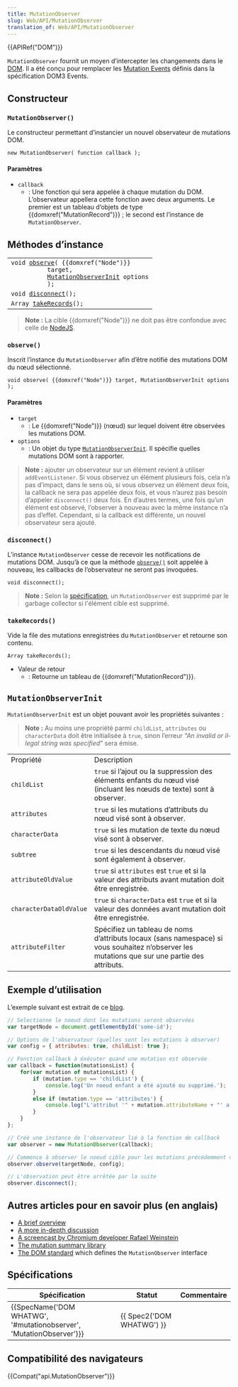 ```yaml
---
title: MutationObserver
slug: Web/API/MutationObserver
translation_of: Web/API/MutationObserver
---
```

{{APIRef("DOM")}}

`MutationObserver` fournit un moyen d’intercepter les changements dans le [DOM](/en-US/docs/DOM). Il a été conçu pour remplacer les [Mutation Events](/en-US/docs/DOM/Mutation_events) définis dans la spécification DOM3 Events.

## Constructeur

### `MutationObserver()`

Le constructeur permettant d’instancier un nouvel observateur de mutations DOM.

    new MutationObserver( function callback );

#### Paramètres

- `callback`
  - : Une fonction qui sera appelée à chaque mutation du DOM. L’observateur appellera cette fonction avec deux arguments. Le premier est un tableau d’objets de type {{domxref("MutationRecord")}}&nbsp;; le second est l’instance de `MutationObserver`.

## Méthodes d’instance

<table class="standard-table">
  <tbody>
    <tr>
      <td>
        <code
          >void <a href="#observe()">observe</a>( {{domxref("Node")}}
          target,
          <a href="#MutationObserverInit">MutationObserverInit</a> options
          );</code
        >
      </td>
    </tr>
    <tr>
      <td>
        <code>void <a href="#disconnect()">disconnect</a>();</code>
      </td>
    </tr>
    <tr>
      <td>
        <code>Array <a href="#takeRecords()">takeRecords</a>();</code>
      </td>
    </tr>
  </tbody>
</table>

> **Note :** La cible {{domxref("Node")}} ne doit pas être confondue avec celle de [NodeJS](https://nodejs.org/en/).

### `observe()`

Inscrit l’instance du `MutationObserver` afin d’être notifié des mutations DOM du nœud sélectionné.

    void observe( {{domxref("Node")}} target, MutationObserverInit options );

#### Paramètres

- `target`
  - : Le {{domxref("Node")}} (nœud) sur lequel doivent être observées les mutations DOM.
- `options`
  - : Un objet du type [`MutationObserverInit`](#MutationObserverInit). Il spécifie quelles mutations DOM sont à rapporter.

> **Note :** ajouter un observateur sur un élément revient à utiliser `addEventListener`. Si vous observez un élément plusieurs fois, cela n’a pas d’impact, dans le sens où, si vous observez un élément deux fois, la callback ne sera pas appelée deux fois, et vous n’aurez pas besoin d’appeler `disconnect()` deux fois. En d’autres termes, une fois qu’un élément est observé, l’observer à nouveau avec la même instance n’a pas d’effet. Cependant, si la callback est différente, un nouvel observateur sera ajouté.

### `disconnect()`

L’instance `MutationObserver` cesse de recevoir les notifications de mutations DOM. Jusqu’à ce que la méthode [`observe()`](<#observe()>) soit appelée à nouveau, les callbacks de l’observateur ne seront pas invoquées.

    void disconnect();

> **Note :** Selon la [spécification](https://dom.spec.whatwg.org/#garbage-collection), un `MutationObserver` est supprimé par le garbage collector si l'élément cible est supprimé.

### `takeRecords()`

Vide la file des mutations enregistrées du `MutationObserver` et retourne son contenu.

    Array takeRecords();

- Valeur de retour
  - : Retourne un tableau de {{domxref("MutationRecord")}}.

## `MutationObserverInit`

`MutationObserverInit` est un objet pouvant avoir les propriétés suivantes&nbsp;:

> **Note :** Au moins une propriété parmi `childList`, `attributes` ou `characterData` doit être initialisée à `true`, sinon l’erreur <i lang="en">"An invalid or illegal string was specified</i>" sera émise.

<table class="standard-table">
  <tbody>
    <tr>
      <td class="header">Propriété</td>
      <td class="header">Description</td>
    </tr>
    <tr>
      <td><code>childList</code></td>
      <td>
        <code>true</code> si l’ajout ou la suppression des éléments enfants du
        nœud visé (incluant les nœuds de texte) sont à observer.
      </td>
    </tr>
    <tr>
      <td><code>attributes</code></td>
      <td>
        <code>true</code> si les mutations d’attributs du nœud visé sont à
        observer.
      </td>
    </tr>
    <tr>
      <td><code>characterData</code></td>
      <td>
        <code>true</code> si les mutation de texte du nœud visé sont à observer.
      </td>
    </tr>
    <tr>
      <td><code>subtree</code></td>
      <td>
        <code>true</code> si les descendants du nœud visé sont également à
        observer.
      </td>
    </tr>
    <tr>
      <td><code>attributeOldValue</code></td>
      <td>
        <code>true</code> si <code>attributes</code> est <code>true</code> et si
        la valeur des attributs avant mutation doit être enregistrée.
      </td>
    </tr>
    <tr>
      <td><code>characterDataOldValue</code></td>
      <td>
        <code>true</code> si <code>characterData</code> est <code>true</code> et
        si la valeur des données avant mutation doit être enregistrée.
      </td>
    </tr>
    <tr>
      <td><code>attributeFilter</code></td>
      <td>
        Spécifiez un tableau de noms d’attributs locaux (sans namespace) si vous
        souhaitez n’observer les mutations que sur une partie des attributs.
      </td>
    </tr>
  </tbody>
</table>

## Exemple d’utilisation

L’exemple suivant est extrait de ce [blog](http://hacks.mozilla.org/2012/05/dom-mutationobserver-reacting-to-dom-changes-without-killing-browser-performance/).

```js
// Selectionne le noeud dont les mutations seront observées
var targetNode = document.getElementById('some-id');

// Options de l'observateur (quelles sont les mutations à observer)
var config = { attributes: true, childList: true };

// Fonction callback à éxécuter quand une mutation est observée
var callback = function(mutationsList) {
    for(var mutation of mutationsList) {
        if (mutation.type == 'childList') {
            console.log('Un noeud enfant a été ajouté ou supprimé.');
        }
        else if (mutation.type == 'attributes') {
            console.log("L'attribut '" + mutation.attributeName + "' a été modifié.");
        }
    }
};

// Créé une instance de l'observateur lié à la fonction de callback
var observer = new MutationObserver(callback);

// Commence à observer le noeud cible pour les mutations précédemment configurées
observer.observe(targetNode, config);

// L'observation peut être arrêtée par la suite
observer.disconnect();
```

## Autres articles pour en savoir plus (en anglais)

- [A brief overview](http://updates.html5rocks.com/2012/02/Detect-DOM-changes-with-Mutation-Observers)
- [A more in-depth discussion](http://hacks.mozilla.org/2012/05/dom-mutationobserver-reacting-to-dom-changes-without-killing-browser-performance/)
- [A screencast by Chromium developer Rafael Weinstein](http://www.youtube.com/watch?v=eRZ4pO0gVWw)
- [The mutation summary library](http://code.google.com/p/mutation-summary/)
- [The DOM standard](http://dom.spec.whatwg.org/#mutation-observers) which defines the `MutationObserver` interface

## Spécifications

| Spécification                                                                            | Statut                           | Commentaire |
| ---------------------------------------------------------------------------------------- | -------------------------------- | ----------- |
| {{SpecName('DOM WHATWG', '#mutationobserver', 'MutationObserver')}} | {{ Spec2('DOM WHATWG') }} |             |

## Compatibilité des navigateurs

{{Compat("api.MutationObserver")}}
